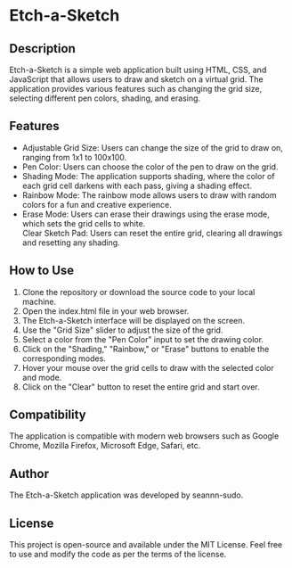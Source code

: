 <h1>Etch-a-Sketch</h1>

<h2>Description</h2>
Etch-a-Sketch is a simple web application built using HTML, CSS, and JavaScript that allows users to draw and sketch on a virtual grid. The application provides various features such as changing the grid size, selecting different pen colors, shading, and erasing.

<h2>Features</h2>
<ul>
    <li>Adjustable Grid Size: Users can change the size of the grid to draw on, ranging from 1x1 to 100x100.</li>
    <li>Pen Color: Users can choose the color of the pen to draw on the grid.</li>
    <li>Shading Mode: The application supports shading, where the color of each grid cell darkens with each pass, giving a shading effect.</li>
    <li>Rainbow Mode: The rainbow mode allows users to draw with random colors for a fun and creative experience.</li>
    <li>Erase Mode: Users can erase their drawings using the erase mode, which sets the grid cells to white.</li>
    Clear Sketch Pad: Users can reset the entire grid, clearing all drawings and resetting any shading.</li>
</ul>

<h2>How to Use</h2>
<ol>
    <li>Clone the repository or download the source code to your local machine.</li>
    <li>Open the index.html file in your web browser.</li>
    <li>The Etch-a-Sketch interface will be displayed on the screen.</li>
    <li>Use the "Grid Size" slider to adjust the size of the grid.</li>
    <li>Select a color from the "Pen Color" input to set the drawing color.</li>
    <li>Click on the "Shading," "Rainbow," or "Erase" buttons to enable the corresponding modes.</li>
    <li>Hover your mouse over the grid cells to draw with the selected color and mode.</li>
    <li>Click on the "Clear" button to reset the entire grid and start over.</li>
</ol>
<h2>Compatibility</h2>

The application is compatible with modern web browsers such as Google Chrome, Mozilla Firefox, Microsoft Edge, Safari, etc.

<h2>Author</h2>
The Etch-a-Sketch application was developed by seannn-sudo.

<h2>License</h2>
This project is open-source and available under the MIT License. Feel free to use and modify the code as per the terms of the license.
